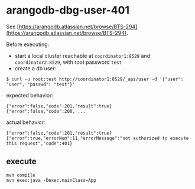 # arangodb-dbg-user-401

See [https://arangodb.atlassian.net/browse/BTS-294](https://arangodb.atlassian.net/browse/BTS-294).


Before executing:
- start a local cluster reachable at `coordinator1:8529` and `coordinator2:8529`, with root password `test`
- create a db user:
```shell script
$ curl -u root:test http://coordinator1:8529/_api/user -d '{"user": "user", "passwd": "test"}'
```

expected behavior:
```shell script
{"error":false,"code":201,"result":true}
{"error":false,"code":200, ...
```

actual behavior:
```shell script
{"error":false,"code":201,"result":true}
{"error":true,"errorNum":11,"errorMessage":"not authorized to execute this request","code":401}
```

## execute

```shell script
mvn compile
mvn exec:java -Dexec.mainClass=App
```
